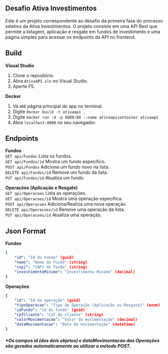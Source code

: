 ## Desafio Ativa Investimentos

Este é um projeto correspondente ao desafio da primeira fase do processo seletivo da Ativa Investimentos. O projeto consiste em uma API Rest que permite a listagem, aplicação e resgate em fundos de investimento e uma página simples para acessar os endpoints da API no frontend.


## Build
**Visual Studio**
1.  Clone o repositório.
2.  Abra `AtivaAPI.sln` no Visual Studio.
3.  Aperte F5.

**Docker**
1.  Vá até página principal do app no terminal.
2.  Digite `docker build -t ativaapi .`
3.  Digite `docker run -d -p 8080:80 --name ativaapicontainer ativaapi`
4.  Abra `localhost:8080` no seu navegador.

## Endpoints
 **Fundos**   
`GET api/Fundos` Lista os fundos.   
`GET api/Fundos/id` Mostra um fundo específico.   
`POST api/Fundos` Adiciona um fundo novo na lista.   
`DELETE api/Fundos/id` Remove um fundo da lista.   
`PUT api/Fundos/id` Atualiza um fundo.   

**Operações (Aplicação e Resgate)**   
`GET api/Operacoes` Lista as operações.   
`GET api/Operacoes/id` Mostra uma operação específica.   
`POST api/Operacoes` Adiciona/Realiza uma nova operação.   
`DELETE api/Operacoes/id` Remove uma operação da lista.   
`PUT api/Operacoes/id` Atualiza uma operação.

## Json Format

**Fundos**
```yaml
{
    "id": "Id do Fundo" (guid)
    "nome": "Nome do Fundo" (string)
    "cnpj": "CNPJ do Fundo" (string)
    "investimentoMinimo": "Investimento Minimo" (decimal)
}
```
**Operações**
```yaml
{
    "id": "Id da operação" (guid)
    "tipoOperacao": "Tipo de Operação (Aplicação ou Resgate)" (enum) 
    "idFundo": "Id do fundo" (guid)
    "cpfCliente": "Cpf do cliente" (string)
    "valorMovimentacao": "Valor da movimentação" (decimal)
    "dataMovimentacao": "Data da movimentação" (datetime)
}
```
##### **Os campos id (dos dois objetos) e dataMovimentacao das Operações são gerados automaticamente ao utilizar o método POST.*
